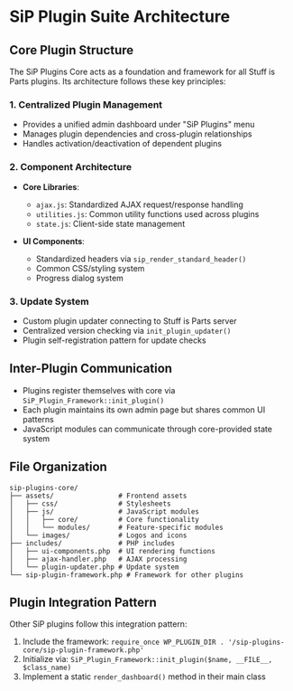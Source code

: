 # SiP Plugin Suite Architecture

## Core Plugin Structure

The SiP Plugins Core acts as a foundation and framework for all Stuff is Parts plugins. Its architecture follows these key principles:

### 1. Centralized Plugin Management

- Provides a unified admin dashboard under "SiP Plugins" menu
- Manages plugin dependencies and cross-plugin relationships
- Handles activation/deactivation of dependent plugins

### 2. Component Architecture

- **Core Libraries**:
  - `ajax.js`: Standardized AJAX request/response handling
  - `utilities.js`: Common utility functions used across plugins
  - `state.js`: Client-side state management
  
- **UI Components**:
  - Standardized headers via `sip_render_standard_header()`
  - Common CSS/styling system
  - Progress dialog system

### 3. Update System

- Custom plugin updater connecting to Stuff is Parts server
- Centralized version checking via `init_plugin_updater()`
- Plugin self-registration pattern for update checks

## Inter-Plugin Communication

- Plugins register themselves with core via `SiP_Plugin_Framework::init_plugin()`
- Each plugin maintains its own admin page but shares common UI patterns
- JavaScript modules can communicate through core-provided state system

## File Organization

```
sip-plugins-core/
├── assets/                # Frontend assets
│   ├── css/               # Stylesheets
│   ├── js/                # JavaScript modules
│   │   ├── core/          # Core functionality
│   │   └── modules/       # Feature-specific modules
│   └── images/            # Logos and icons
├── includes/              # PHP includes
│   ├── ui-components.php  # UI rendering functions
│   ├── ajax-handler.php   # AJAX processing
│   └── plugin-updater.php # Update system
└── sip-plugin-framework.php # Framework for other plugins
```

## Plugin Integration Pattern

Other SiP plugins follow this integration pattern:

1. Include the framework: `require_once WP_PLUGIN_DIR . '/sip-plugins-core/sip-plugin-framework.php'`
2. Initialize via: `SiP_Plugin_Framework::init_plugin($name, __FILE__, $class_name)`
3. Implement a static `render_dashboard()` method in their main class